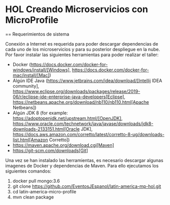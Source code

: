 # HOL Creando Microservicios con MicroProfile

== Requerimientos de sistema

Conexión a Internet es requerida para poder descargar dependencias de cada uno de los microservicios y para su posterior despliegue en la nube. Por favor instalar las siguientes herramientas para poder realizar el taller:

* Docker (https://docs.docker.com/docker-for-windows/install/[Windows], https://docs.docker.com/docker-for-mac/install/[Mac])
* Algún IDE Java (https://www.jetbrains.com/idea/download/[Intellij IDEA community], https://www.eclipse.org/downloads/packages/release/2019-06/r/eclipse-ide-enterprise-java-developers[Eclipse], https://netbeans.apache.org/download/nb110/nb110.html[Apache Netbeans])
* Algún JDK 8 (for example: https://adoptopenjdk.net/upstream.html/[OpenJDK], https://www.oracle.com/technetwork/java/javase/downloads/jdk8-downloads-2133151.html[Oracle JDK], https://docs.aws.amazon.com/corretto/latest/corretto-8-ug/downloads-list.html[Amazon Corretto])
* https://maven.apache.org/download.cgi[Maven]
* https://git-scm.com/downloads[Git]
 
  
Una vez se han instalado las herramientas, es necesario descargar algunas imagenes de Docker y dependencias de Maven. Para ello ejecutamos los siguientes comandos:

1. docker pull mongo:3.6
2. git clone https://github.com/EventosJEspanol/latin-america-mp-hol.git
3. cd latin-america-micro-profile
4. mvn clean package
